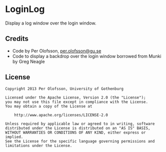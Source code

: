 LoginLog
========

Display a log window over the login window.


Credits
-------

* Code by Per Olofsson, <per.olofsson@gu.se>
* Code to display a backdrop over the login window borrowed from Munki by Greg Neagle


License
-------

    Copyright 2013 Per Olofsson, University of Gothenburg
    
    Licensed under the Apache License, Version 2.0 (the "License");
    you may not use this file except in compliance with the License.
    You may obtain a copy of the License at
    
        http://www.apache.org/licenses/LICENSE-2.0
    
    Unless required by applicable law or agreed to in writing, software
    distributed under the License is distributed on an "AS IS" BASIS,
    WITHOUT WARRANTIES OR CONDITIONS OF ANY KIND, either express or implied.
    See the License for the specific language governing permissions and
    limitations under the License.
